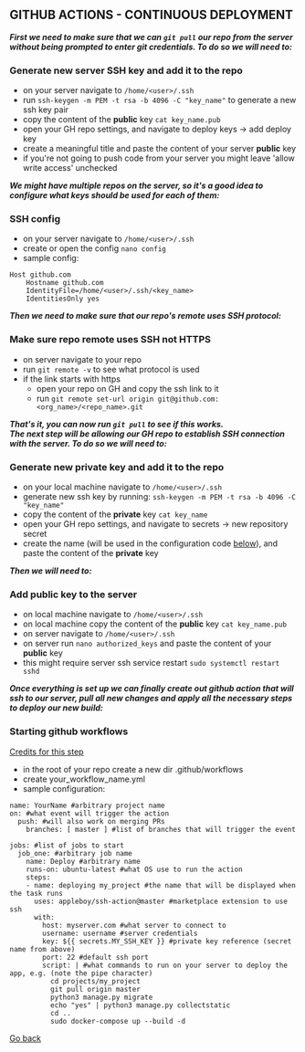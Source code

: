 ## GITHUB ACTIONS - CONTINUOUS DEPLOYMENT

**_First we need to make sure that we can `git pull` our repo from the server without being prompted to enter git credentials. To do so we will need to:_**

### Generate new server SSH key and add it to the repo

- on your server navigate to `/home/<user>/.ssh`
- run `ssh-keygen -m PEM -t rsa -b 4096 -C "key_name"` to generate a new ssh key pair
- copy the content of the **public** key `cat key_name.pub`
- open your GH repo settings, and navigate to deploy keys -> add deploy key
- create a meaningful title and paste the content of your server **public** key
- if you're not going to push code from your server you might leave 'allow write access' unchecked

**_We might have multiple repos on the server, so it's a good idea to configure what keys should be used for each of them:_**

### SSH config

- on your server navigate to `/home/<user>/.ssh`
- create or open the config `nano config`
- sample config:

```
Host github.com
    Hostname github.com
    IdentityFile=/home/<user>/.ssh/<key_name>
    IdentitiesOnly yes
```

**_Then we need to make sure that our repo's remote uses SSH protocol:_**

### Make sure repo remote uses SSH not HTTPS

- on server navigate to your repo
- run `git remote -v` to see what protocol is used
- if the link starts with https
  - open your repo on GH and copy the ssh link to it
  - run `git remote set-url origin git@github.com:<org_name>/<repo_name>.git`

**_That's it, you can now run `git pull` to see if this works. <br> The next step will be allowing our GH repo to establish SSH connection with the server. To do so we will need to:_**

### Generate new private key and add it to the repo

- on your local machine navigate to `/home/<user>/.ssh`
- generate new ssh key by running: `ssh-keygen -m PEM -t rsa -b 4096 -C "key_name"`
- copy the content of the **private** key `cat key_name`
- open your GH repo settings, and navigate to secrets -> new repository secret
- create the name (will be used in the configuration code <a href="#action">below</a>), and paste the content of the **private** key

**_Then we will need to:_**

### Add public key to the server

- on local machine navigate to `/home/<user>/.ssh`
- on local machine copy the content of the **public** key `cat key_name.pub`
- on server navigate to `/home/<user>/.ssh`
- on server run `nano authorized_keys` and paste the content of your **public** key
- this might require server ssh service restart `sudo systemctl restart sshd`

**_Once everything is set up we can finally create out github action that will ssh to our server, pull all new changes and apply all the necessary steps to deploy our new build:_**

### Starting github workflows
[Credits for this step](https://www.youtube.com/watch?v=gW1TDirJ5E4&ab_channel=omgneering)

- in the root of your repo create a new dir .github/workflows
- create your_workflow_name.yml
- <a name="action"></a>sample configuration:

```
name: YourName #arbitrary project name
on: #what event will trigger the action
  push: #will also work on merging PRs
    branches: [ master ] #list of branches that will trigger the event

jobs: #list of jobs to start
  job_one: #arbitrary job name
    name: Deploy #arbitrary name
    runs-on: ubuntu-latest #what OS use to run the action
    steps:
    - name: deploying my_project #the name that will be displayed when the task runs
      uses: appleboy/ssh-action@master #marketplace extension to use ssh
      with:
        host: myserver.com #what server to connect to
        username: username #server credentials
        key: ${{ secrets.MY_SSH_KEY }} #private key reference (secret name from above)
        port: 22 #default ssh port
        script: | #what commands to run on your server to deploy the app, e.g. (note the pipe character)
          cd projects/my_project
          git pull origin master
          python3 manage.py migrate
          echo "yes" | python3 manage.py collectstatic
          cd ..
          sudo docker-compose up --build -d
```

[Go back](../README.md)
